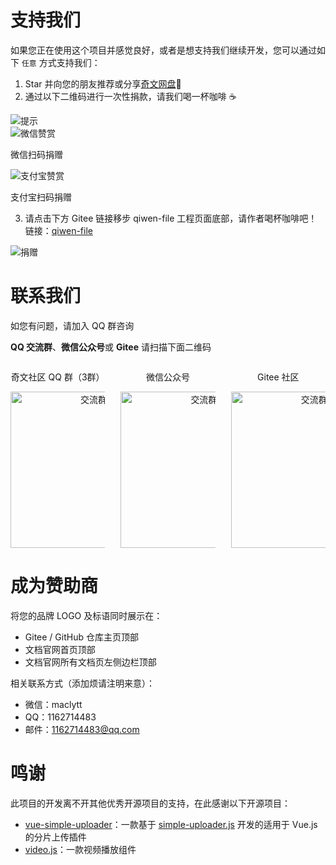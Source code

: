 # 支持我们

如果您正在使用这个项目并感觉良好，或者是想支持我们继续开发，您可以通过如下 `任意` 方式支持我们：

1. Star 并向您的朋友推荐或分享[奇文网盘](https://gitee.com/qiwen-cloud/qiwen-file)🚀
2. 通过以下二维码进行一次性捐款，请我们喝一杯咖啡 ☕️<br />

  <img class="tip-img" :src="$withBase('/img/support/tip.png')" alt="提示">

  <div class="pay-wrapper">
    <div class="we-pay">
      <img :src="$withBase('/img/support/wePay.png')" alt="微信赞赏">
      <p>微信扫码捐赠</p>
    </div>
    <div class="ali-pay">
      <img :src="$withBase('/img/support/aliPay.png')" alt="支付宝赞赏">
      <p>支付宝扫码捐赠</p>
    </div>
  </div>

3. 请点击下方 Gitee 链接移步 qiwen-file 工程页面底部，请作者喝杯咖啡吧！
  链接：[qiwen-file](https://gitee.com/qiwen-cloud/qiwen-file#tree_comm_title)
  <img :src="$withBase('/img/guide/contact/agree.png')" alt="捐赠">

# 联系我们

如您有问题，请加入 QQ 群咨询

**QQ 交流群**、**微信公众号**或 **Gitee** 请扫描下面二维码
<div style="display: flex; text-align: center;">
  <div style="width: 30%; margin-right: 5%">
    <p>奇文社区 QQ 群（3群）</p>
    <img :src="$withBase('/img/guide/contact/QQ.png')" alt="交流群" style="width: 250px;" />
  </div>
  <div style="width: 30%; margin-right: 5%">
    <p>微信公众号</p>
    <img :src="$withBase('/img/guide/contact/wechat.png')" alt="交流群" style="width: 250px" />
  </div>
  <div style="width: 30%;">
    <p>Gitee 社区</p>
    <img :src="$withBase('/img/guide/contact/Gitee.png')" alt="交流群" style="width: 250px" />
  </div>
</div>

# 成为赞助商

将您的品牌 LOGO 及标语同时展示在：

- Gitee / GitHub 仓库主页顶部
- 文档官网首页顶部
- 文档官网所有文档页左侧边栏顶部

相关联系方式（添加烦请注明来意）：

- 微信：maclytt
- QQ：1162714483
- 邮件：1162714483@qq.com

# 鸣谢

此项目的开发离不开其他优秀开源项目的支持，在此感谢以下开源项目：

- [vue-simple-uploader](https://github.com/simple-uploader/vue-uploader/blob/master/README_zh-CN.md)：一款基于 [simple-uploader.js](https://github.com/simple-uploader/Uploader/blob/develop/README_zh-CN.md) 开发的适用于 Vue.js 的分片上传插件
- [video.js](https://videojs.com/getting-started)：一款视频播放组件
